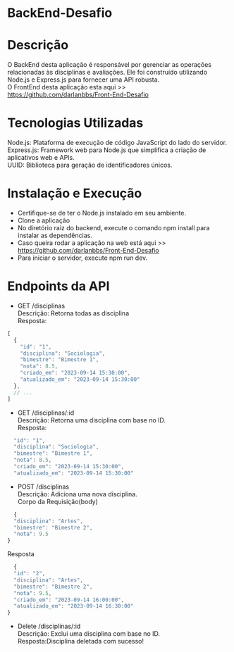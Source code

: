 # BackEnd-Desafio

# Descrição

O BackEnd desta aplicação é responsável por gerenciar as operações relacionadas às disciplinas e avaliações. Ele foi construído utilizando Node.js e Express.js para fornecer uma API robusta.<br>
O FrontEnd desta aplicação esta aqui >> https://github.com/darlanbbs/Front-End-Desafio
# Tecnologias Utilizadas

Node.js: Plataforma de execução de código JavaScript do lado do servidor.<br>
Express.js: Framework web para Node.js que simplifica a criação de aplicativos web e APIs.<br>
UUID: Biblioteca para geração de identificadores únicos.<br>

# Instalação e Execução
- Certifique-se de ter o Node.js instalado em seu ambiente.
- Clone a aplicação
- No diretório raiz do backend, execute o comando npm install para instalar as dependências.
- Caso queira rodar a aplicação na web está aqui >> https://github.com/darlanbbs/Front-End-Desafio
- Para iniciar o servidor, execute npm run dev.

# Endpoints da API
  - GET /disciplinas<br>
Descrição: Retorna todas as disciplina<br>
Resposta:
```js
[
  {
    "id": "1",
    "disciplina": "Sociologia",
    "bimestre": "Bimestre 1",
    "nota": 8.5,
    "criado_em": "2023-09-14 15:30:00",
    "atualizado_em": "2023-09-14 15:30:00"
  },
  // ...
]
```

- GET /disciplinas/:id<br>
 Descrição: Retorna uma disciplina com base no ID.<br>
Resposta:
```js
  "id": "1",
  "disciplina": "Sociologia",
  "bimestre": "Bimestre 1",
  "nota": 8.5,
  "criado_em": "2023-09-14 15:30:00",
  "atualizado_em": "2023-09-14 15:30:00"
```

- POST /disciplinas<br>
  Descrição: Adiciona uma nova disciplina.<br>
  Corpo da Requisição(body)<br>
```js
  {
  "disciplina": "Artes",
  "bimestre": "Bimestre 2",
  "nota": 9.5
}
```
Resposta
```js
  {
  "id": "2",
  "disciplina": "Artes",
  "bimestre": "Bimestre 2",
  "nota": 9.5,
  "criado_em": "2023-09-14 16:00:00",
  "atualizado_em": "2023-09-14 16:30:00"
}
```
- Delete /disciplinas/:id<br>
 Descrição: Exclui uma disciplina com base no ID.<br>
Resposta:Disciplina deletada com sucesso!

